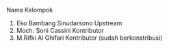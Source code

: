 Nama Kelompok
1. Eko Bambang Sinudarsono Upstream
2. Moch. Soni Cassini Kontributor
3. M.Rifki Al Ghifari Kontributor (sudah berkonstribusi)
	